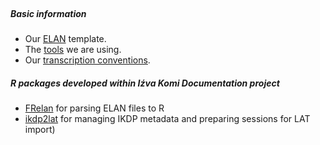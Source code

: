</br>

##### Basic information

- Our [ELAN](https://langdoc.github.io/FRechdoc/elan.html) template.
- The [tools](https://langdoc.github.io/FRechdoc/tools.html) we are using.
- Our [transcription conventions](https://langdoc.github.io/conventions.html).

##### R packages developed within Iźva Komi Documentation project

- [FRelan](https://langdoc.github.io/FRechdoc/FRelan.html) for parsing ELAN files to R
- [ikdp2lat](https://langdoc.github.io/FRechdoc/ikdp2lat.html) for managing IKDP metadata and preparing sessions for LAT import)
